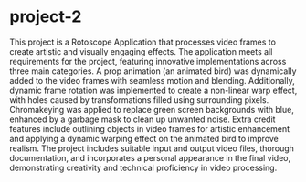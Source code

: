 # project-2
This project is a Rotoscope Application that processes video frames to create artistic and visually engaging effects. The application meets all requirements for the project, featuring innovative implementations across three main categories. A prop animation (an animated bird) was dynamically added to the video frames with seamless motion and blending. Additionally, dynamic frame rotation was implemented to create a non-linear warp effect, with holes caused by transformations filled using surrounding pixels. Chromakeying was applied to replace green screen backgrounds with blue, enhanced by a garbage mask to clean up unwanted noise. Extra credit features include outlining objects in video frames for artistic enhancement and applying a dynamic warping effect on the animated bird to improve realism. The project includes suitable input and output video files, thorough documentation, and incorporates a personal appearance in the final video, demonstrating creativity and technical proficiency in video processing.
